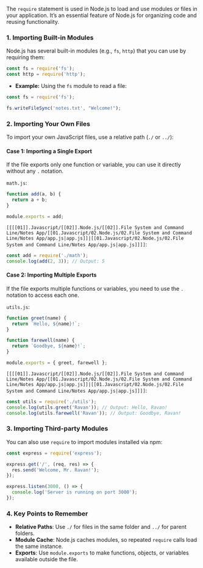 
The `require` statement is used in Node.js to load and use modules or files in your application. It’s an essential feature of Node.js for organizing code and reusing functionality.

### 1. **Importing Built-in Modules**

Node.js has several built-in modules (e.g., `fs`, `http`) that you can use by requiring them:

```javascript
const fs = require('fs');
const http = require('http');
```

- **Example:** Using the `fs` module to read a file:

```javascript
const fs = require('fs');

fs.writeFileSync('notes.txt', "Welcome!");
```

### 2. **Importing Your Own Files**

To import your own JavaScript files, use a relative path (`./` or `../`):

#### Case 1: Importing a Single Export

If the file exports only one function or variable, you can use it directly without any `.` notation.

`math.js`:

```javascript
function add(a, b) {
  return a + b;
}

module.exports = add;
```

`[[[[01]].Javascript/[[02]].Node.js/[[02]].File System and Command Line/Notes App/[[01.Javascript/02.Node.js/02.File System and Command Line/Notes App/app.js|app.js]]|[[01.Javascript/02.Node.js/02.File System and Command Line/Notes App/app.js|app.js]]]]`:

```javascript
const add = require('./math');
console.log(add(2, 3)); // Output: 5
```

#### Case 2: Importing Multiple Exports

If the file exports multiple functions or variables, you need to use the `.` notation to access each one.

`utils.js`:

```javascript
function greet(name) {
  return `Hello, ${name}!`;
}

function farewell(name) {
  return `Goodbye, ${name}!`;
}

module.exports = { greet, farewell };
```

`[[[[01]].Javascript/[[02]].Node.js/[[02]].File System and Command Line/Notes App/[[01.Javascript/02.Node.js/02.File System and Command Line/Notes App/app.js|app.js]]|[[01.Javascript/02.Node.js/02.File System and Command Line/Notes App/app.js|app.js]]]]`:

```javascript
const utils = require('./utils');
console.log(utils.greet('Ravan')); // Output: Hello, Ravan!
console.log(utils.farewell('Ravan')); // Output: Goodbye, Ravan!
```

### 3. **Importing Third-party Modules**

You can also use `require` to import modules installed via npm:

```javascript
const express = require('express');

express.get('/', (req, res) => {
  res.send('Welcome, Mr. Ravan!');
});

express.listen(3000, () => {
  console.log('Server is running on port 3000');
});
```

### 4. **Key Points to Remember**

- **Relative Paths**: Use `./` for files in the same folder and `../` for parent folders.
- **Module Cache**: Node.js caches modules, so repeated `require` calls load the same instance.
- **Exports**: Use `module.exports` to make functions, objects, or variables available outside the file.
